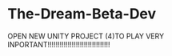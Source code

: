 # The-Dream-Beta-Dev
OPEN  NEW UNITY PROJECT (4)TO PLAY VERY INPORTANT!!!!!!!!!!!!!!!!!!!!!!!!!!!!!!!
